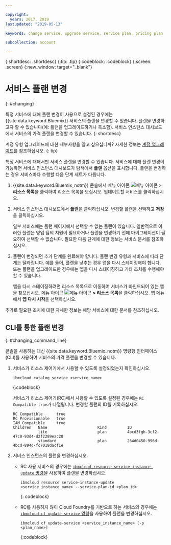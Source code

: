 ```yaml
---

copyright:
  years: 2017, 2019
lastupdated: "2019-05-13"

keywords: change service, upgrade service, service plan, pricing plan

subcollection: account

---
```


{:shortdesc: .shortdesc}
{:tip: .tip}
{:codeblock: .codeblock}
{:screen: .screen}
{:new_window: target="_blank"}


# 서비스 플랜 변경
{: #changing}

특정 서비스에 대해 플랜 변경이 사용으로 설정된 경우에는 {{site.data.keyword.Bluemix}} 서비스의 플랜을 변경할 수 있습니다. 플랜을 변경하고자 할 수 있습니다(예: 플랜을 업그레이드하거나 축소함). 서비스 인스턴스 대시보드에서 서비스의 가격 플랜을 변경할 수 있습니다.
{: shortdesc}

계정 유형 업그레이드에 대한 세부사항을 알고 싶으십니까? 자세한 정보는 [계정 업그레이드](/docs/account?topic=account-upgrading-account)를 참조하십시오.
{: tip}

특정 서비스에 대해서만 서비스 플랜을 변경할 수 있습니다. 서비스에 대해 플랜 변경이 가능하면 서비스 인스턴스 대시보드가 탐색에서 **플랜** 옵션을 표시합니다. 플랜을 변경하는 경우 서비스마다 수행할 다음 단계 세트가 다릅니다.

1. {{site.data.keyword.Bluemix_notm}} 콘솔에서 메뉴 아이콘 ![메뉴 아이콘](../icons/icon_hamburger.svg) > **리소스 목록**을 클릭하여 리소스 목록을 보십시오. 업데이트할 서비스를 클릭하십시오.
1. 서비스 인스턴스 대시보드에서 **플랜**을 클릭하십시오. 변경할 플랜을 선택하고 **저장**을 클릭하십시오.

    일부 서비스에는 플랜 페이지에서 선택할 수 없는 플랜이 있습니다. 일반적으로 이러한 플랜은 영업 팀의 지원이 필요하거나 플랜을 변경하기 전에 마이그레이션이 필요하여 선택할 수 없습니다. 필요한 다음 단계에 대한 정보는 서비스 문서를 참조하십시오.

1. 플랜이 변경되면 추가 단계를 완료해야 합니다. 플랜 변경 유형과 서비스에 따라 단계는 달라집니다. 예를 들어, 플랜을 낮추는 경우 앱을 다시 스테이징해야 합니다. 또는 플랜을 업그레이드한 경우에는 앱을 다시 스테이징하고 기타 조치를 수행해야 할 수 있습니다.

   앱을 다시 스테이징하려면 리소스 목록으로 이동하여 서비스가 바인드되어 있는 앱을 찾으십시오. 메뉴 아이콘 ![메뉴 아이콘](../icons/icon_hamburger.svg) **> 리소스 목록**을 클릭하십시오. 앱 메뉴에서 **앱 다시 시작**을 선택하십시오.

  추가로 필요한 조치에 대한 자세한 정보는 해당 서비스에 대한 문서를 참조하십시오.

## CLI를 통한 플랜 변경
{: #changing_command_line}

콘솔을 사용하는 대신 {{site.data.keyword.Bluemix_notm}} 명령행 인터페이스(CLI)를 사용하여 서비스의 가격 플랜을 변경할 수 있습니다.

1. 서비스가 리소스 제어기에서 사용할 수 있도록 설정되었는지 확인하십시오.

   ```
   ibmcloud catalog service <service_name>
   ```
   {:codeblock}

   서비스가 리소스 제어기(RC)에서 사용할 수 있도록 설정된 경우에는 `RC Compatible true`가 나열됩니다. 변경할 플랜의 ID를 기록하십시오.

   ```
   RC Compatible      true
   RC Provisionable   true
   IAM Compatible     true
   Children   Name                      Kind         ID
              lite                      plan         4bcd3fgh-3cf2-47c0-93d4-d2f2289eac28
              standard                  plan         264d0450-996d-4bcd-894d-fc7018dacf1e
    ```

1. 서비스 인스턴스의 플랜을 변경하십시오.

   - RC 사용 서비스의 경우에는 [`ibmcloud resource service-instance-update` 명령](/docs/cli/reference/ibmcloud?topic=cloud-cli-ibmcloud_commands_resource#ibmcloud_resource_service_instance_update)을 사용하여 플랜을 변경하십시오.

     ```
     ibmcloud resource service-instance-update <service_instance_name> --service-plan-id <plan_id>
     ```
     {: codeblock}

   - RC를 사용하지 않아 Cloud Foundry를 기반으로 하는 서비스의 경우에는 [`ibmcloud cf update-service` 명령](/docs/cli?topic=cloud-cli-ibmcloud_commands_services#ibmcloud_service_update)을 사용하여 플랜을 변경하십시오.

     ```
     ibmcloud cf update-service <service_instance_name> [-p <plan_name>]
     ```
     {:codeblock}
